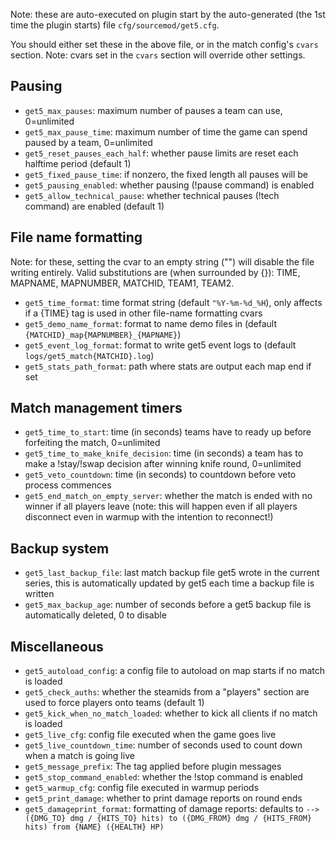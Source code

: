 Note: these are auto-executed on plugin start by the auto-generated (the 1st time the plugin starts) file ``cfg/sourcemod/get5.cfg``.

You should either set these in the above file, or in the match config's ``cvars`` section. Note: cvars set in the ``cvars`` section will override other settings.

## Pausing

- ``get5_max_pauses``: maximum number of pauses a team can use, 0=unlimited
- ``get5_max_pause_time``: maximum number of time the game can spend paused by a team, 0=unlimited
- ``get5_reset_pauses_each_half``: whether pause limits are reset each halftime period (default 1)
- ``get5_fixed_pause_time``: if nonzero, the fixed length all pauses will be
- ``get5_pausing_enabled``: whether pausing (!pause command) is enabled
- ``get5_allow_technical_pause``: whether technical pauses (!tech command) are enabled (default 1)


## File name formatting

Note: for these, setting the cvar to an empty string ("") will disable the file writing entirely. Valid substitutions are (when surrounded by {}): TIME, MAPNAME, MAPNUMBER, MATCHID, TEAM1, TEAM2.

- ``get5_time_format``: time format string (default ``"%Y-%m-%d_%H``), only affects if a {TIME} tag is used in other file-name formatting cvars
- ``get5_demo_name_format``: format to name demo files in (default ``{MATCHID}_map{MAPNUMBER}_{MAPNAME}``)
- ``get5_event_log_format``: format to write get5 event logs to (default ``logs/get5_match{MATCHID}.log``)
- ``get5_stats_path_format``: path where stats are output each map end if set

## Match management timers
- ``get5_time_to_start``: time (in seconds) teams have to ready up before forfeiting the match, 0=unlimited
- ``get5_time_to_make_knife_decision``: time (in seconds) a team has to make a !stay/!swap decision after winning knife round, 0=unlimited
- ``get5_veto_countdown``: time (in seconds) to countdown before veto process commences
- ``get5_end_match_on_empty_server``: whether the match is ended with no winner if all players leave (note: this will happen even if all players disconnect even in warmup with the intention to reconnect!)

## Backup system

- ``get5_last_backup_file``: last match backup file get5 wrote in the current series, this is automatically updated by get5 each time a backup file is written
- ``get5_max_backup_age``: number of seconds before a get5 backup file is automatically deleted, 0 to disable

## Miscellaneous

- ``get5_autoload_config``: a config file to autoload on map starts if no match is loaded
- ``get5_check_auths``: whether the steamids from a "players" section are used to force players onto teams (default 1)
- ``get5_kick_when_no_match_loaded``: whether to kick all clients if no match is loaded
- ``get5_live_cfg``: config file executed when the game goes live
- ``get5_live_countdown_time``: number of seconds used to count down when a match is going live
- ``get5_message_prefix``: The tag applied before plugin messages
- ``get5_stop_command_enabled``: whether the !stop command is enabled
- ``get5_warmup_cfg``: config file executed in warmup periods
- ``get5_print_damage``: whether to print damage reports on round ends
- ``get5_damageprint_format``: formatting of damage reports: defaults to ``--> ({DMG_TO} dmg / {HITS_TO} hits) to ({DMG_FROM} dmg / {HITS_FROM} hits) from {NAME} ({HEALTH} HP)``